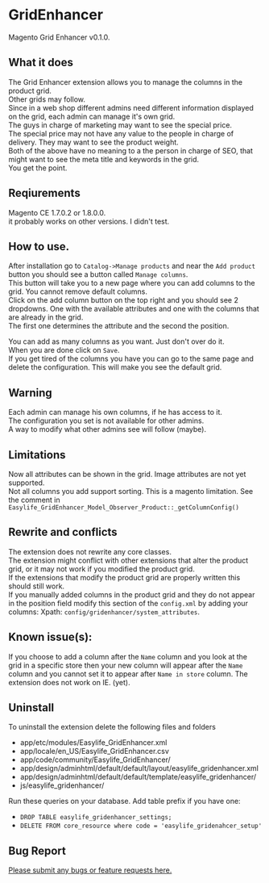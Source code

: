 GridEnhancer
============

Magento Grid Enhancer v0.1.0.

What it does
----------
The Grid Enhancer extension allows you to manage the columns in the product grid.  
Other grids may follow.  
Since in a web shop different admins need different information displayed on the grid, each admin can manage it's own grid.  
The guys in charge of marketing may want to see the special price.  
The special price may not have any value to the people in charge of delivery. They may want to see the product weight.  
Both of the above have no meaning to a the person in charge of SEO, that might want to see the meta title and keywords in the grid.  
You get the point.  

Reqiurements
--------
Magento CE 1.7.0.2 or 1.8.0.0.  
it probably works on other versions. I didn't test.  

How to use.
----------

After installation go to `Catalog->Manage products` and near the `Add product` button you should see a button called `Manage columns`.  
This button will take you to a new page where you can add columns to the grid. You cannot remove default columns.  
Click on the add column button on the top right and you should see 2 dropdowns. One with the available attributes and one with the columns that are already in the grid.  
The first one determines the attribute and the second the position.  
<img src="http://i.imgur.com/n3ZuCab.png" alt=""/>

You can add as many columns as you want. Just don't over do it.  
When you are done click on `Save`.  
If you get tired of the columns you have you can go to the same page and delete the configuration. This will make you see the default grid.  

Warning
--------
Each admin can manage his own columns, if he has access to it.  
The configuration you set is not available for other admins.  
A way to modify what other admins see will follow (maybe).  

Limitations
--------
Now all attributes can be shown in the grid. Image attributes are not yet supported.  
Not all columns you add support sorting. This is a magento limitation. See the comment in  `Easylife_GridEnhancer_Model_Observer_Product::_getColumnConfig()`

Rewrite and conflicts
----------
The extension does not rewrite any core classes.  
The extension might conflict with other extensions that alter the product grid, or it may not work if you modified the product grid.  
If the extensions that modify the product grid are properly written this should still work.  
If you manually added columns in the product grid and they do not appear in the position field modify this section of the `config.xml` by adding your columns: Xpath: `config/gridenhancer/system_attributes`.

Known issue(s):
-------
If you choose to add a column after the `Name` column and you look at the grid in a specific store then your new column will appear after the `Name` column and you cannot set it to appear after `Name in store` column.
The extension does not work on IE. (yet).

Uninstall
-------

To uninstall the extension delete the following files and folders  
 - app/etc/modules/Easylife_GridEnhancer.xml  
 - app/locale/en\_US/Easylife\_GridEnhancer.csv  
 - app/code/community/Easylife\_GridEnhancer/  
 - app/design/adminhtml/default/default/layout/easylife\_gridenhancer.xml  
 - app/design/adminhtml/default/default/template/easylife\_gridenhancer/  
 - js/easylife\_gridenhancer/  

Run these queries on your database. Add table prefix if you have one:  
 - `DROP TABLE easylife_gridenhancer_settings;`  
 - `DELETE FROM core_resource where code = 'easylife_gridenahcer_setup'`  

Bug Report
------
<a href="https://github.com/tzyganu/GridEnhancer/issues">Please submit any bugs or feature requests here.</a>